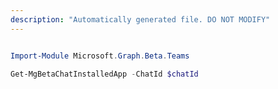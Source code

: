 ```yaml
---
description: "Automatically generated file. DO NOT MODIFY"
---
```


```powershell

Import-Module Microsoft.Graph.Beta.Teams

Get-MgBetaChatInstalledApp -ChatId $chatId

```